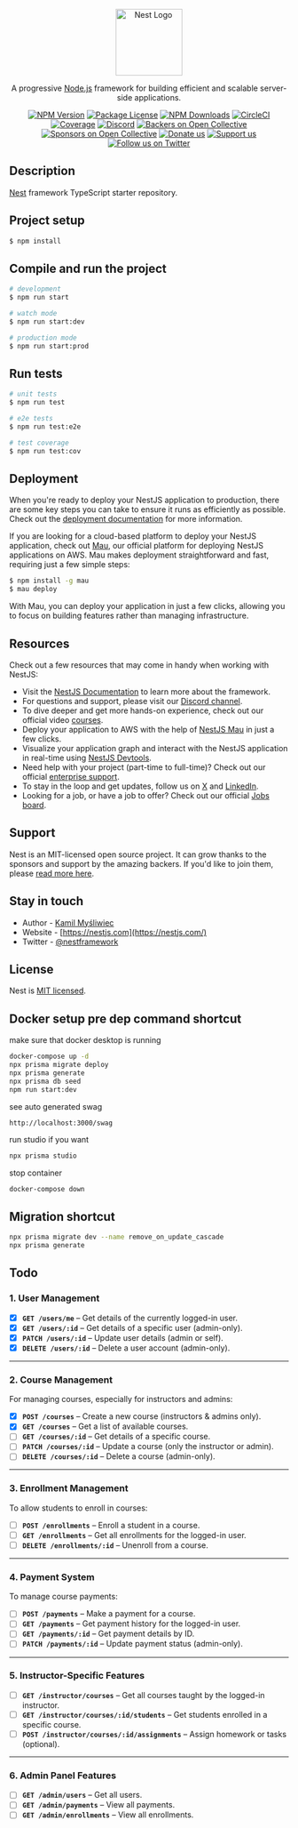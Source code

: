 <p align="center">
  <a href="http://nestjs.com/" target="blank"><img src="https://nestjs.com/img/logo-small.svg" width="120" alt="Nest Logo" /></a>
</p>

[circleci-image]: https://img.shields.io/circleci/build/github/nestjs/nest/master?token=abc123def456
[circleci-url]: https://circleci.com/gh/nestjs/nest

  <p align="center">A progressive <a href="http://nodejs.org" target="_blank">Node.js</a> framework for building efficient and scalable server-side applications.</p>
    <p align="center">
<a href="https://www.npmjs.com/~nestjscore" target="_blank"><img src="https://img.shields.io/npm/v/@nestjs/core.svg" alt="NPM Version" /></a>
<a href="https://www.npmjs.com/~nestjscore" target="_blank"><img src="https://img.shields.io/npm/l/@nestjs/core.svg" alt="Package License" /></a>
<a href="https://www.npmjs.com/~nestjscore" target="_blank"><img src="https://img.shields.io/npm/dm/@nestjs/common.svg" alt="NPM Downloads" /></a>
<a href="https://circleci.com/gh/nestjs/nest" target="_blank"><img src="https://img.shields.io/circleci/build/github/nestjs/nest/master" alt="CircleCI" /></a>
<a href="https://coveralls.io/github/nestjs/nest?branch=master" target="_blank"><img src="https://coveralls.io/repos/github/nestjs/nest/badge.svg?branch=master#9" alt="Coverage" /></a>
<a href="https://discord.gg/G7Qnnhy" target="_blank"><img src="https://img.shields.io/badge/discord-online-brightgreen.svg" alt="Discord"/></a>
<a href="https://opencollective.com/nest#backer" target="_blank"><img src="https://opencollective.com/nest/backers/badge.svg" alt="Backers on Open Collective" /></a>
<a href="https://opencollective.com/nest#sponsor" target="_blank"><img src="https://opencollective.com/nest/sponsors/badge.svg" alt="Sponsors on Open Collective" /></a>
  <a href="https://paypal.me/kamilmysliwiec" target="_blank"><img src="https://img.shields.io/badge/Donate-PayPal-ff3f59.svg" alt="Donate us"/></a>
    <a href="https://opencollective.com/nest#sponsor"  target="_blank"><img src="https://img.shields.io/badge/Support%20us-Open%20Collective-41B883.svg" alt="Support us"></a>
  <a href="https://twitter.com/nestframework" target="_blank"><img src="https://img.shields.io/twitter/follow/nestframework.svg?style=social&label=Follow" alt="Follow us on Twitter"></a>
</p>
  <!--[![Backers on Open Collective](https://opencollective.com/nest/backers/badge.svg)](https://opencollective.com/nest#backer)
  [![Sponsors on Open Collective](https://opencollective.com/nest/sponsors/badge.svg)](https://opencollective.com/nest#sponsor)-->

## Description

[Nest](https://github.com/nestjs/nest) framework TypeScript starter repository.

## Project setup

```bash
$ npm install
```

## Compile and run the project

```bash
# development
$ npm run start

# watch mode
$ npm run start:dev

# production mode
$ npm run start:prod
```

## Run tests

```bash
# unit tests
$ npm run test

# e2e tests
$ npm run test:e2e

# test coverage
$ npm run test:cov
```

## Deployment

When you're ready to deploy your NestJS application to production, there are some key steps you can take to ensure it runs as efficiently as possible. Check out the [deployment documentation](https://docs.nestjs.com/deployment) for more information.

If you are looking for a cloud-based platform to deploy your NestJS application, check out [Mau](https://mau.nestjs.com), our official platform for deploying NestJS applications on AWS. Mau makes deployment straightforward and fast, requiring just a few simple steps:

```bash
$ npm install -g mau
$ mau deploy
```

With Mau, you can deploy your application in just a few clicks, allowing you to focus on building features rather than managing infrastructure.

## Resources

Check out a few resources that may come in handy when working with NestJS:

- Visit the [NestJS Documentation](https://docs.nestjs.com) to learn more about the framework.
- For questions and support, please visit our [Discord channel](https://discord.gg/G7Qnnhy).
- To dive deeper and get more hands-on experience, check out our official video [courses](https://courses.nestjs.com/).
- Deploy your application to AWS with the help of [NestJS Mau](https://mau.nestjs.com) in just a few clicks.
- Visualize your application graph and interact with the NestJS application in real-time using [NestJS Devtools](https://devtools.nestjs.com).
- Need help with your project (part-time to full-time)? Check out our official [enterprise support](https://enterprise.nestjs.com).
- To stay in the loop and get updates, follow us on [X](https://x.com/nestframework) and [LinkedIn](https://linkedin.com/company/nestjs).
- Looking for a job, or have a job to offer? Check out our official [Jobs board](https://jobs.nestjs.com).

## Support

Nest is an MIT-licensed open source project. It can grow thanks to the sponsors and support by the amazing backers. If you'd like to join them, please [read more here](https://docs.nestjs.com/support).

## Stay in touch

- Author - [Kamil Myśliwiec](https://twitter.com/kammysliwiec)
- Website - [https://nestjs.com](https://nestjs.com/)
- Twitter - [@nestframework](https://twitter.com/nestframework)

## License

Nest is [MIT licensed](https://github.com/nestjs/nest/blob/master/LICENSE).

## Docker setup pre dep command shortcut

make sure that docker desktop is running

```bash
docker-compose up -d
npx prisma migrate deploy
npx prisma generate
npx prisma db seed
npm run start:dev
```

see auto generated swag

```
http://localhost:3000/swag
```

run studio if you want

```bash
npx prisma studio
```

stop container

```bash
docker-compose down
```

## Migration shortcut

```bash
npx prisma migrate dev --name remove_on_update_cascade
npx prisma generate
```

## Todo

### **1. User Management**

- [x] **`GET /users/me`** – Get details of the currently logged-in user.
- [x] **`GET /users/:id`** – Get details of a specific user (admin-only).
- [x] **`PATCH /users/:id`** – Update user details (admin or self).
- [x] **`DELETE /users/:id`** – Delete a user account (admin-only).

---

### **2. Course Management**

For managing courses, especially for instructors and admins:

- [x] **`POST /courses`** – Create a new course (instructors & admins only).
- [x] **`GET /courses`** – Get a list of available courses.
- [ ] **`GET /courses/:id`** – Get details of a specific course.
- [ ] **`PATCH /courses/:id`** – Update a course (only the instructor or admin).
- [ ] **`DELETE /courses/:id`** – Delete a course (admin-only).

---

### **3. Enrollment Management**

To allow students to enroll in courses:

- [ ] **`POST /enrollments`** – Enroll a student in a course.
- [ ] **`GET /enrollments`** – Get all enrollments for the logged-in user.
- [ ] **`DELETE /enrollments/:id`** – Unenroll from a course.

---

### **4. Payment System**

To manage course payments:

- [ ] **`POST /payments`** – Make a payment for a course.
- [ ] **`GET /payments`** – Get payment history for the logged-in user.
- [ ] **`GET /payments/:id`** – Get payment details by ID.
- [ ] **`PATCH /payments/:id`** – Update payment status (admin-only).

---

### **5. Instructor-Specific Features**

- [ ] **`GET /instructor/courses`** – Get all courses taught by the logged-in instructor.
- [ ] **`GET /instructor/courses/:id/students`** – Get students enrolled in a specific course.
- [ ] **`POST /instructor/courses/:id/assignments`** – Assign homework or tasks (optional).

---

### **6. Admin Panel Features**

- [ ] **`GET /admin/users`** – Get all users.
- [ ] **`GET /admin/payments`** – View all payments.
- [ ] **`GET /admin/enrollments`** – View all enrollments.
